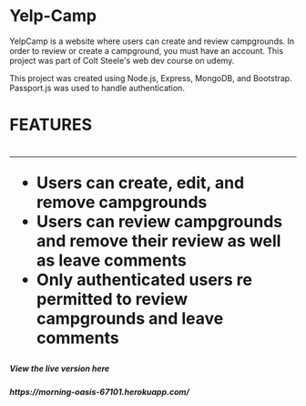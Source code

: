 # Yelp-Camp
YelpCamp is a website where users can create and review campgrounds. In order to review or create a campground, you must have an account. This project was part of Colt Steele's web dev course on udemy.

This project was created using Node.js, Express, MongoDB, and Bootstrap. Passport.js was used to handle authentication.

<h1>FEATURES<h1/>
<hr>
<ul>
    <li>Users can create, edit, and remove campgrounds</li>
    <li>Users can review campgrounds and remove their review as well as leave comments</li>
    <li>Only authenticated users re permitted to review campgrounds and leave comments </li>
</ul>

<h5>View the live  version here <h5/>
https://morning-oasis-67101.herokuapp.com/
